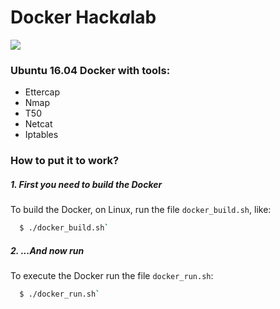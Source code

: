 # Docker Hack*a*lab

![](https://img.shields.io/badge/Version-0.0.1-blue.svg)
### Ubuntu 16.04 Docker with tools:
                
 + Ettercap
 + Nmap
 + T50
 + Netcat
 + Iptables

### How to put it to work?

##### 1. First you need to build the Docker
To build the Docker, on Linux, run the file `docker_build.sh`, like:

```sh
  $ ./docker_build.sh`
```
##### 2. ...And now run
To execute the Docker run the file `docker_run.sh`: 

```sh
  $ ./docker_run.sh`
```
